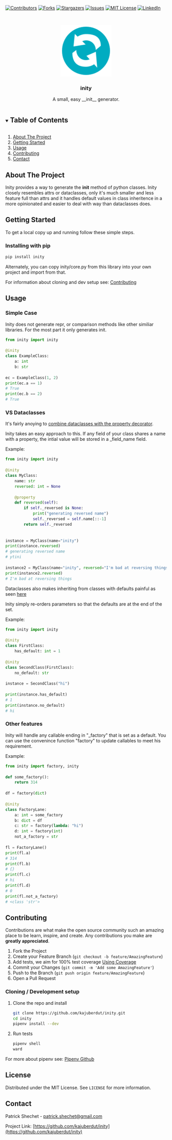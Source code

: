 <!--
*** Thanks for checking out the Best-README-Template. If you have a suggestion
*** that would make this better, please fork the repo and create a pull request
*** or simply open an issue with the tag "enhancement".
*** Thanks again! Now go create something AMAZING! :D
***
***
***
*** To avoid retyping too much info. Do a search and replace for the following:
*** kajuberdut, inity, twitter_handle, patrick.shechet@gmail.com, inity, String functions in pure Python
-->



<!-- PROJECT SHIELDS -->
<!--
*** I'm using markdown "reference style" links for readability.
*** Reference links are enclosed in brackets [ ] instead of parentheses ( ).
*** See the bottom of this document for the declaration of the reference variables
*** for contributors-url, forks-url, etc. This is an optional, concise syntax you may use.
*** https://www.markdownguide.org/basic-syntax/#reference-style-links
-->
[![Contributors][contributors-shield]][contributors-url]
[![Forks][forks-shield]][forks-url]
[![Stargazers][stars-shield]][stars-url]
[![Issues][issues-shield]][issues-url]
[![MIT License][license-shield]][license-url]
[![LinkedIn][linkedin-shield]][linkedin-url]



<!-- PROJECT LOGO -->
<br />
<p align="center">
  <a href="https://github.com/kajuberdut/inity">
    <img src="https://raw.githubusercontent.com/kajuberdut/inity/main/images/icon.svg" alt="icon" width="160" height="160">
  </a>

  <h3 align="center">inity</h3>

  <p align="center">
    A small, easy __init__ generator.
  </p>
</p>



<!-- TABLE OF CONTENTS -->
<details open="open">
  <summary><h2 style="display: inline-block">Table of Contents</h2></summary>
  <ol>
    <li>
      <a href="#about-the-project">About The Project</a>
    </li>
    <li>
      <a href="#getting-started">Getting Started</a>
    </li>
    <li><a href="#usage">Usage</a>
    </li>
    <li><a href="#contributing">Contributing</a></li>
    <!-- <li><a href="#license">License</a></li> -->
    <li><a href="#contact">Contact</a></li>
  </ol>
</details>



<!-- ABOUT THE PROJECT -->
## About The Project

Inity provides a way to generate the __init__ method of python classes. Inity closely resembles attrs or dataclasses, only it's much smaller and less feature full than attrs and it handles default values in class inheritence in a more opinionated and easier to deal with way than dataclasses does.


<!-- GETTING STARTED -->
## Getting Started

To get a local copy up and running follow these simple steps.

### Installing with pip

  ```sh
  pip install inity
  ```

  Alternately, you can copy inity/core.py from this library into your own project and import from that.

For information about cloning and dev setup see: [Contributing](#Contributing)


<!-- USAGE EXAMPLES -->
## Usage

### Simple Case
Inity does not generate repr, or comparison methods like other similiar libraries. For the most part it only generates init.

```python
from inity import inity

@inity
class ExampleClass:
    a: int
    b: str

ec = ExampleClass(1, 2)
print(ec.a == 1)
# True
print(ec.b == 2)
# True

```

### VS Dataclasses
It's fairly anoying to [combine dataclasses with the property decorator](https://florimond.dev/en/posts/2018/10/reconciling-dataclasses-and-properties-in-python/).

Inity takes an easy approach to this. If any field of your class shares a name with a property, the intial value will be stored in a _field_name field.

Example:
```python
from inity import inity

@inity
class MyClass:
    name: str
    reversed: int = None

    @property
    def reversed(self):
        if self._reversed is None:
            print("generating reversed name")
            self._reversed = self.name[::-1]
        return self._reversed

 
instance = MyClass(name="inity")
print(instance.reversed)
# generating reversed name
# ytini

instance2 = MyClass(name="inity", reversed="I'm bad at reversing things")
print(instance2.reversed)
# I'm bad at reversing things
```


Dataclasses also makes inheriting from classes with defaults painful as seen [here](https://stackoverflow.com/questions/51575931/class-inheritance-in-python-3-7-dataclasses)

Inity simply re-orders parameters so that the defaults are at the end of the set.

Example:
```python
from inity import inity

@inity
class FirstClass:
    has_default: int = 1

@inity
class SecondClass(FirstClass):
    no_default: str
    
instance = SecondClass("hi")

print(instance.has_default)
# 1
print(instance.no_default)
# hi

```

### Other features
Inity will handle any callable ending in "_factory" that is set as a default. You can use the convenince function "factory" to update callables to meet his requirement.

Example:
```python
from inity import factory, inity

def some_factory():
    return 314

df = factory(dict)

@inity
class FactoryLane:
    a: int = some_factory
    b: dict = df
    c: str = factory(lambda: "hi")
    d: int = factory(int)
    not_a_factory = str

fl = FactoryLane()
print(fl.a)
# 314
print(fl.b)
# {}
print(fl.c)
# hi
print(fl.d)
# 0
print(fl.not_a_factory)
# <class 'str'>

```

<!-- CONTRIBUTING -->
## Contributing

Contributions are what make the open source community such an amazing place to be learn, inspire, and create. Any contributions you make are **greatly appreciated**.

1. Fork the Project
2. Create your Feature Branch (`git checkout -b feature/AmazingFeature`)
3. Add tests, we aim for 100% test coverage [Using Coverage](https://coverage.readthedocs.io/en/coverage-5.3.1/#using-coverage-py)
4. Commit your Changes (`git commit -m 'Add some AmazingFeature'`)
5. Push to the Branch (`git push origin feature/AmazingFeature`)
6. Open a Pull Request

### Cloning / Development setup
1. Clone the repo and install
    ```sh
    git clone https://github.com/kajuberdut/inity.git
    cd inity
    pipenv install --dev
    ```
2. Run tests
    ```sh
    pipenv shell
    ward
    ```
  For more about pipenv see: [Pipenv Github](https://github.com/pypa/pipenv)



<!-- LICENSE -->
## License

Distributed under the MIT License. See `LICENSE` for more information.


<!-- CONTACT -->
## Contact

Patrick Shechet - patrick.shechet@gmail.com

Project Link: [https://github.com/kajuberdut/inity](https://github.com/kajuberdut/inity)




<!-- MARKDOWN LINKS & IMAGES -->
<!-- https://www.markdownguide.org/basic-syntax/#reference-style-links -->
[contributors-shield]: https://img.shields.io/github/contributors/kajuberdut/inity.svg?style=for-the-badge
[contributors-url]: https://github.com/kajuberdut/inity/graphs/contributors
[forks-shield]: https://img.shields.io/github/forks/kajuberdut/inity.svg?style=for-the-badge
[forks-url]: https://github.com/kajuberdut/inity/network/members
[stars-shield]: https://img.shields.io/github/stars/kajuberdut/inity.svg?style=for-the-badge
[stars-url]: https://github.com/kajuberdut/inity/stargazers
[issues-shield]: https://img.shields.io/github/issues/kajuberdut/inity.svg?style=for-the-badge
[issues-url]: https://github.com/kajuberdut/inity/issues
[license-shield]: https://img.shields.io/badge/License-MIT-orange.svg?style=for-the-badge
[license-url]: https://github.com/kajuberdut/inity/blob/main/LICENSE
[linkedin-shield]: https://img.shields.io/badge/-LinkedIn-black.svg?style=for-the-badge&logo=linkedin&colorB=555
[linkedin-url]: https://www.linkedin.com/in/patrick-shechet
